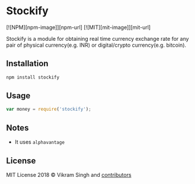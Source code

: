 # Stockify

[![NPM][npm-image]][npm-url] [![MIT][mit-image]][mit-url]

Stockify is a module for obtaining real time currency exchange rate for any pair of physical currency(e.g. INR) or digital/crypto currency(e.g. bitcoin).

## Installation

```bash
npm install stockify
```

## Usage

```javascript
var money = require('stockify');

```

## Notes

* It uses `alphavantage`

## License

MIT License 2018 © Vikram Singh and [contributors](https://github.com/maverickjoy/stockify/graphs/contributors)
